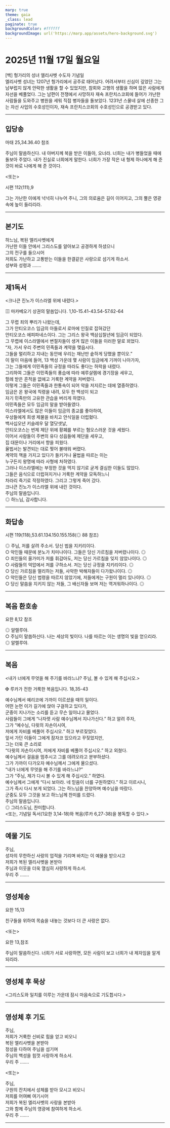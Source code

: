 ```yaml
---
marp: true
theme: gaia
_class: lead
paginate: true
backgroundColor: #ffffff
backgroundImage: url('https://marp.app/assets/hero-background.svg')
---
```


# 2025년 11월 17일 월요일

[백] 헝가리의 성녀 엘리사벳 수도자 기념일  
엘리사벳 성녀는 1207년 헝가리에서 공주로 태어났다. 어려서부터 신심이 깊었던 그는 남부럽지 않게 안락한 생활을 할 수 있었지만, 참회와 고행의 생활을 하며 많은 사람에게 자선을 베풀었다. 그는 남편이 전쟁에서 사망하자 재속 프란치스코회에 들어가 가난한 사람들을 도와주고 병원을 세워 직접 병자들을 돌보았다. 1231년 스물네 살에 선종한 그는 자선 사업의 수호성인이자, 재속 프란치스코회의 수호성인으로 공경받고 있다.




---

## 입당송

마태 25,34.36.40 참조

주님이 말씀하신다. 내 아버지께 복을 받은 이들아, 오너라. 너희는 내가 병들었을 때에 돌보아 주었다. 내가 진실로 너희에게 말한다. 너희가 가장 작은 내 형제 하나에게 해 준 것이 바로 나에게 해 준 것이다.  
  
<또는>  
  
시편 112(111),9  
  
그는 가난한 이에게 넉넉히 나누어 주니, 그의 의로움은 길이 이어지고, 그의 뿔은 영광 속에 높이 들리리라.  


---

## 본기도

하느님, 복된 엘리사벳에게  
가난한 이들 안에서 그리스도를 알아보고 공경하게 하셨으니  
그의 전구를 들으시어  
저희도 가난하고 고통받는 이들을 한결같은 사랑으로 섬기게 하소서.  
성부와 성령과 …….  
  


---

## 제1독서

<크나큰 진노가 이스라엘 위에 내렸다.>

▥ 마카베오기 상권의 말씀입니다. 1,10-15.41-43.54-57.62-64

그 무렵 죄의 뿌리가 나왔는데,  
그가 안티오코스 임금의 아들로서 로마에 인질로 잡혀갔던  
안티오코스 에피파네스이다. 그는 그리스 왕국 백삼십칠년에 임금이 되었다.  
그 무렵에 이스라엘에서 변절자들이 생겨 많은 이들을 이러한 말로 꾀었다.  
“자, 가서 우리 주변의 민족들과 계약을 맺읍시다.  
그들을 멀리하고 지내는 동안에 우리는 재난만 숱하게 당했을 뿐이오.”  
이 말이 마음에 들어, 13 백성 가운데 몇 사람이 임금에게 기꺼이 나아가자,  
그는 그들에게 이민족들의 규정을 따라도 좋다는 허락을 내렸다.  
그리하여 그들은 이민족들의 풍습에 따라 예루살렘에 경기장을 세우고,  
할례 받은 흔적을 없애고 거룩한 계약을 저버렸다.  
이렇게 그들은 이민족들과 한통속이 되어 악을 저지르는 데에 열중하였다.  
임금은 온 왕국에 칙령을 내려, 모두 한 백성이 되고  
자기 민족만의 고유한 관습을 버리게 하였다.  
이민족들은 모두 임금의 말을 받아들였다.  
이스라엘에서도 많은 이들이 임금의 종교를 좋아하여,  
우상들에게 희생 제물을 바치고 안식일을 더럽혔다.  
백사십오년 키슬레우 달 열닷샛날,  
안티오코스는 번제 제단 위에 황폐를 부르는 혐오스러운 것을 세웠다.  
이어서 사람들이 주변의 유다 성읍들에 제단을 세우고,  
집 대문이나 거리에서 향을 피웠다.  
율법서는 발견되는 대로 찢어 불태워 버렸다.  
계약의 책을 가지고 있다가 들키거나 율법을 따르는 이는  
누구든지 왕명에 따라 사형에 처하였다.  
그러나 이스라엘에는 부정한 것을 먹지 않기로 굳게 결심한 이들도 많았다.  
그들은 음식으로 더럽혀지거나 거룩한 계약을 모독하느니  
차라리 죽기로 작정하였다. 그리고 그렇게 죽어 갔다.  
크나큰 진노가 이스라엘 위에 내린 것이다.  
주님의 말씀입니다.  
◎ 하느님, 감사합니다.  
  


---

## 화답송

시편 119(118),53.61.134.150.155.158(◎ 88 참조)

◎ 주님, 저를 살려 주소서. 당신 법을 지키리이다.  
○ 악인들 때문에 분노가 치미나이다. 그들은 당신 가르침을 저버렸나이다. ◎  
○ 죄인들의 올가미가 저를 휘감아도, 저는 당신 가르침을 잊지 않았나이다. ◎  
○ 사람들의 억압에서 저를 구하소서. 저는 당신 규정을 지키리이다. ◎  
○ 당신 가르침을 멀리하는 저들, 사악한 박해자들이 다가왔나이다. ◎  
○ 악인들은 당신 법령을 따르지 않았기에, 저들에게는 구원이 멀리 있나이다. ◎  
○ 당신 말씀을 지키지 않는 저들, 그 배신자들 보며 저는 역겨워하나이다. ◎  
  


---

## 복음 환호송

요한 8,12 참조

◎ 알렐루야.  
○ 주님이 말씀하신다. 나는 세상의 빛이다. 나를 따르는 이는 생명의 빛을 얻으리라.  
◎ 알렐루야.  
  


---

## 복음

<내가 너에게 무엇을 해 주기를 바라느냐? 주님, 볼 수 있게 해 주십시오.>

✠ 루카가 전한 거룩한 복음입니다. 18,35-43

예수님께서 예리코에 가까이 이르셨을 때의 일이다.  
어떤 눈먼 이가 길가에 앉아 구걸하고 있다가,  
군중이 지나가는 소리를 듣고 무슨 일이냐고 물었다.  
사람들이 그에게 “나자렛 사람 예수님께서 지나가신다.” 하고 알려 주자,  
그가 “예수님, 다윗의 자손이시여,  
저에게 자비를 베풀어 주십시오.” 하고 부르짖었다.  
앞서 가던 이들이 그에게 잠자코 있으라고 꾸짖었지만,  
그는 더욱 큰 소리로  
“다윗의 자손이시여, 저에게 자비를 베풀어 주십시오.” 하고 외쳤다.  
예수님께서 걸음을 멈추시고 그를 데려오라고 분부하셨다.  
그가 가까이 다가오자 예수님께서 그에게 물으셨다.  
“내가 너에게 무엇을 해 주기를 바라느냐?”  
그가 “주님, 제가 다시 볼 수 있게 해 주십시오.” 하였다.  
예수님께서 그에게 “다시 보아라. 네 믿음이 너를 구원하였다.” 하고 이르시니,  
그가 즉시 다시 보게 되었다. 그는 하느님을 찬양하며 예수님을 따랐다.  
군중도 모두 그것을 보고 하느님께 찬미를 드렸다.  
주님의 말씀입니다.  
◎ 그리스도님, 찬미합니다.  
<또는, 기념일 독서(1요한 3,14-18)와 복음(루카 6,27-38)을 봉독할 수 있다.>  
  


---

## 예물 기도

주님,  
성자의 무한하신 사랑의 업적을 기리며 바치는 이 예물을 받으시고  
저희가 복된 엘리사벳을 본받아  
주님과 이웃을 더욱 열심히 사랑하게 하소서.  
우리 주 …….  
  


---

## 영성체송

요한 15,13

친구들을 위하여 목숨을 내놓는 것보다 더 큰 사랑은 없다.  
  
<또는>  
  
요한 13,참조  
  
주님이 말씀하신다. 너희가 서로 사랑하면, 모든 사람이 보고 너희가 내 제자임을 알게 되리라.  


---

## 영성체 후 묵상

<그리스도와 일치를 이루는 가운데 잠시 마음속으로 기도합시다.>  


---

## 영성체 후 기도

주님,  
저희가 거룩한 신비로 힘을 얻고 비오니  
복된 엘리사벳을 본받아  
정성을 다하여 주님을 섬기며  
주님의 백성을 힘껏 사랑하게 하소서.  
우리 주 …….  
  
<또는>  
  
주님,  
구원의 잔치에서 성체를 받아 모시고 비오니  
저희를 어여삐 여기시어  
저희가 복된 엘리사벳의 사랑을 본받아  
그와 함께 주님의 영광에 참여하게 하소서.  
우리 주 …….  


---